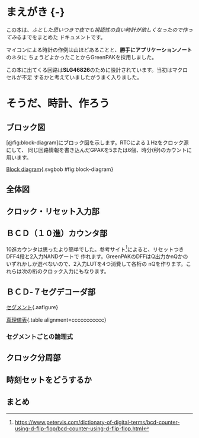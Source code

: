 # まえがき {-}

この本は、*ふとした思いつきで夜でも視認性の良い時計が欲しくなったので作ってみ*るまでをまとめた
ドキュメントです。

マイコンによる時計の作例は山ほどあることと、**勝手にアプリケーションノート**のネタに
ちょうどよかったことからGreenPAKを採用しました。

この本に出てくる回路は**SLG46826**のために設計されています。当初はマクロセルが不足
するかと考えていましたがうまく入りました。

# そうだ、時計、作ろう
## ブロック図

[@fig:block-diagram]にブロック図を示します。RTCによる１Hzをクロック源にして、
同じ回路情報を書き込んだGPAKを5または6個、時分(秒)のカウントに用います。

[Block diagram](data/block-diagram.bob){.svgbob #fig:block-diagram}

## 全体図
## クロック・リセット入力部
## ＢＣＤ（１０進）カウンタ部

10進カウンタは思ったより簡単でした。参考サイト[^ref-bcd-counter]によると、リセットつきDFF4段と2入力NANDゲートで
作れます。GreenPAKのDFFはQ出力かnQかのいずれかしか選べないので、2入力LUTを4つ消費して各桁の
nQを作ります。これらは次の桁のクロック入力にもなります。

[^ref-bcd-counter]: <https://www.petervis.com/dictionary-of-digital-terms/bcd-counter-using-d-flip-flop/bcd-counter-using-d-flip-flop.html>

## ＢＣＤ-７セグデコーダ部

[セグメント](data/segments.txt){.aafigure}

[真理値表](data/truth-table.csv){.table alignment=ccccccccccc}

### セグメントごとの論理式
## クロック分周部
## 時刻セットをどうするか
## まとめ
